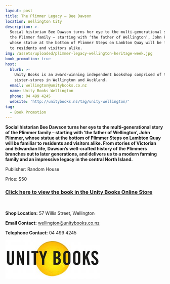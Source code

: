 ```yaml
---
layout: post
title: The Plimmer Legacy – Bee Dawson
location: Wellington City
description: >-
  Social historian Bee Dawson turns her eye to the multi-generational story of
  the Plimmer family – starting with ‘the father of Wellington’, John Plimmer,
  whose statue at the bottom of Plimmer Steps on Lambton Quay will be familiar
  to residents and visitors alike.
img: /assets/uploaded/plimmer-legacy-wellington-heritage-week.jpg
book_promotion: true
host:
  blurb: >-
    Unity Books is an award-winning independent bookshop comprised of two
    sister-stores in Wellington and Auckland.
  email: wellington@unitybooks.co.nz
  name: Unity Books Wellington
  phone: 04 499 4245
  website: 'http://unitybooks.nz/tag/unity-wellington/'
tag:
  - Book Promotion
---
```

**Social historian Bee Dawson turns her eye to the multi-generational story of the Plimmer family – starting with ‘the father of Wellington’, John Plimmer, whose statue at the bottom of Plimmer Steps on Lambton Quay will be familiar to residents and visitors alike. From stories of Victorian and Edwardian life, Dawson’s well-crafted history of the Plimmers branches out to later generations, and delivers us to a modern farming family and an impressive legacy in the central North Island.**

Publisher: Random House

Price: $50

### [Click here to view the book in the Unity Books Online Store](http://www.unitybooksonline.co.nz/nz-non-fiction/nz-history/plimmer-legacy-a-family-story-from-early-wellington-to-modern-farming-in-the-rangitikei)

<br>

**Shop Location:** 57 Willis Street, Wellington

**Email Contact:** wellington@unitybooks.co.nz

**Telephone Contact:** 04 499 4245

![null](/assets/uploaded/unity-books-logo.jpg)
